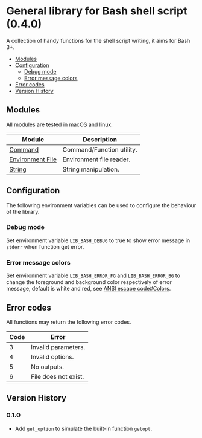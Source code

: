 # General library for Bash shell script (0.4.0)

A collection of handy functions for the shell script writing, it aims for Bash 3+.

* [Modules](#modules)
* [Configuration](#configuration)
  * [Debug mode](#debug-mode)
  * [Error message colors](#error-message-colors)
* [Error codes](#error-codes)
* [Version History](#version-history)

## Modules

All modules are tested in macOS and linux.

Module | Description
----- | -----
[Command](doc/command.md) | Command/Function utility.
[Environment File](doc/env.md) | Environment file reader.
[String](doc/string.md) | String manipulation.

## Configuration

The following environment variables can be used to configure the behaviour of the library.

### Debug mode

Set environment variable `LIB_BASH_DEBUG` to true to show error message in `stderr` when function get error.

### Error message colors

Set environment variable `LIB_BASH_ERROR_FG` and `LIB_BASH_ERROR_BG` to change the foreground and background color respectively of error message, default is white and red, see [ANSI escape code#Colors](https://en.wikipedia.org/wiki/ANSI_escape_code#Colors).

## Error codes

All functions may return the following error codes.

Code | Error
----- | -----
3 | Invalid parameters.
4 | Invalid options.
5 | No outputs.
6 | File does not exist.

## Version History

### 0.1.0

* Add `get_option` to simulate the built-in function `getopt`.
